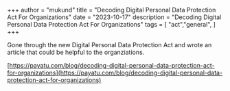 +++
author = "mukund"
title = "Decoding Digital Personal Data Protection Act For Organizations"
date = "2023-10-17"
description = "Decoding Digital Personal Data Protection Act For Organizations"
tags = [
    "act","general",
]
+++

Gone through the new Digital Personal Data Protection Act and wrote an article that could be helpful to the organziations.

[https://payatu.com/blog/decoding-digital-personal-data-protection-act-for-organizations](https://payatu.com/blog/decoding-digital-personal-data-protection-act-for-organizations)
